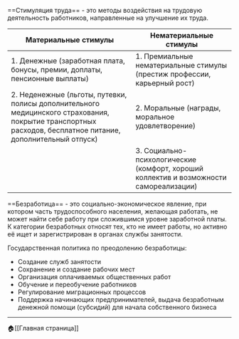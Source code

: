 ==Стимуляция труда== - это методы воздействия на трудовую деятельность работников, направленные на улучшение их труда.

| Материальные стимулы | Нематериальные стимулы |
| ---- | ---- |
| 1. Денежные (заработная плата, бонусы, премии, доплаты, пенсионные выплаты) | 1. Премиальные нематериальные стимулы (престиж профессии, карьерный рост) |
| 2. Неденежные (льготы, путевки, полисы дополнительного медицинского страхования, покрытие транспортных расходов, бесплатное питание, дополнительный отпуск) | 2. Моральные (награды, моральное удовлетворение) |
|  | 3. Социально-психологические (комфорт, хороший коллектив и возможности самореализации) |

==Безработица== - это социально-экономическое явление, при котором часть трудоспособного населения, желающая работать, не может найти себе работу при сложившимся уровне заработной платы.
К категории безработных относят тех, кто не имеет работы, но активно её ищет и зарегистрирован в органах службы занятости.

Государственная политика по преодолению безработицы:
- Создание служб занятости
- Сохранение и создание рабочих мест
- Организация оплачиваемых общественных работ
- Обучение и переобучение работников
- Регулирование миграционных процессов
- Поддержка начинающих предпринимателей, выдача безработным денежной помощи (субсидий) для начала собственного бизнеса
---
🏠[[Главная страница]]